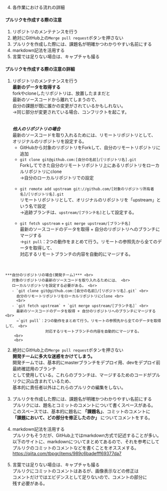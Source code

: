 4. 各作業における流れの詳細
#### プルリクを作成する際の注意
  1. リポジトリのメンテナンスを行う
  2. 絶対にGitHub上の`Merge pull request`ボタンを押さない
  3. プルリクを作成した際には、課題名が明確かつわかりやすい名前にする
  4. markdown記法を活用する
  5. 言葉では足りない場合は、キャプチャも撮る

#### プルリクを作成する際の注意の詳細 <br>
  1. リポジトリのメンテナンスを行う <br>
    **最新のデータを取得する** <br>
    forkやcloneしたリポジトリは、放置したままだと <br>
    最新のソースコードから離れてしまうので、 <br>
    自分の課題が既に誰かの変更がされているかもしれない。<br>
    →同じ部分が変更されている場合、コンフリクトを起こす。<br>
    <br>
    <br>
    ***他人のリポジトリの場合*** <br>
       最新のソースコードを取り入れるためには、リモートリポジトリとして、 <br>
       オリジナルのリポジトリを設定する。 <br>
       - GitHubから対象のリポジトリをForkして、自分のリモートリポジトリに追加 <br>
       - `git clone git@github.com:[自分の名前]/[リポジトリ名].git` <br>
         Forkしてできた自分のリモートリポジトリ上にあるリポジトリをローカルリポジトリにclone <br>
         →自分のローカルリポジトリでの設定 <br>
         <br>
       - `git remote add upstream git://github.com/[対象のリポジトリ所有者名]/[リポジトリ名].git` <br>
         リモートリポジトリとして、オリジナルのリポジトリを「upstream」という名で設定 <br>
         →追跡ブランチは、`upstream/[ブランチ名]`として設定する。 <br>
         <br>
       - `git fetch upstream` + `git merge upstream/[ブランチ名]` <br>
         最新のソースコードのデータを取得 + 自分のリポジトリへのブランチにマージする <br>
         →`git pull`：2つの動作をまとめて行う。リモートの参照先から全てのデータを取得して、 <br>
                      対応するリモートブランチの内容を自動的にマージする。
        <br>
        <br>
    ***自分のリポジトリの場合(開発チーム)*** <br>
       対象のリポジトリの最新のソースコードを取り入れるためには、 <br>
       ローカルリポジトリを設定する必要がある。 <br>
       - `git clone git@github.com:[自分の名前]/[リポジトリ名].git` <br>
         自分のリモートリポジトリをローカルリポジトリにclone <br>
         <br>
       - `git fetch upstream` + `git merge upstream/[ブランチ名]` <br>
         最新のソースコードのデータを取得 + 自分のリポジトリへのブランチにマージする <br>
         →`git pull`：2つの動作をまとめて行う。リモートの参照先から全てのデータを取得して、 <br>
                      対応するリモートブランチの内容を自動的にマージする。
        <br>
        <br>

  2. 絶対にGitHub上の`Merge pull request`ボタンを押さない <br>
     **開発チームに多大な迷惑をかけてしまう。** <br>
     開発チームでは、基本的にmasterブランチをデプロイ用、devをデプロイ前最終確認用のブランチ <br>
     として使用している。これらのブランチは、マージするためのコードがプルリクに沢山含まれているため、<br>
     基本的に責任者以外はこれらのプルリクの編集をしない。
     <br>
     <br>
  3. プルリクを作成した際には、課題名が明確かつわかりやすい名前にする <br>
     プルリクには、題名とコミットのコメントについて書くスペースがある。 <br>
     このスペースでは、基本的に題名に **「課題名」**、コミットのコメントに <br>
     **「課題において、どの部分を修正したのか」** についてコメントをする。
     <br>
     <br>
  4. markdown記法を活用する <br>
     プルリクもそうだが、GitHub上ではmarkdown方式で記述することが多い。 <br>
     以下のサイトに、markdownについてまとめてあるので、それを参考にして <br>
     プルリクのコミットのコメントなどを書くことをオススメする。 <br>
     https://qiita.com/tbpgr/items/989c6badefff69377da7
     <br>
     <br>
  5. 言葉では足りない場合は、キャプチャも撮る <br>
     プルリクにコミットのコメントはあるが、画像表示などの修正は <br>
     コメントだけではエビデンスとして足りないので、コメントの部分に <br>
     残す必要がある。
